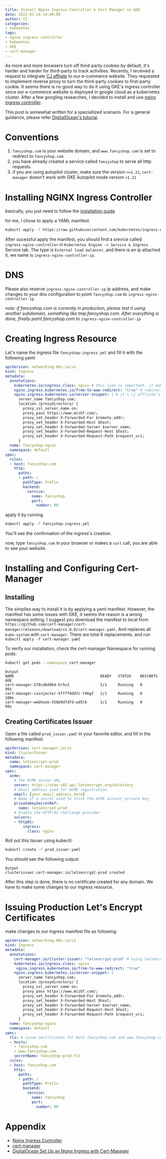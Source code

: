 ```yaml
---
title: Install Nginx Ingress Controller & Cert Manager on GKE
date: 2022-03-24 14:49:00
author: YZ
categories:
- kubenetes
tags:
- nginx ingress controller
- kubenetes
- GKE
- cert-manager
---
```


As more and more browsers turn off third-party cookies by default, it's harder and harder for third-party to track activities. Recently, I received a request to integrate [CJ affliate](https://www.cj.com/) to our e-commerce website. They requested to implement reverse proxy to turn the third-party cookies to first-party cookie. It seems there is no good way to do it using GKE's ingress controller since our e-commerce website is deployed in google cloud as a kubernetes cluster. After a few googling researches, I decided to install and use [nginx ingress controller](https://kubernetes.github.io/ingress-nginx/).

This post is somewhat written for a speciallized scenario. For a general guidance, please refer [DigitalOcean's tutorial](https://www.digitalocean.com/community/tutorials/how-to-set-up-an-nginx-ingress-with-cert-manager-on-digitalocean-kubernetes#step-4-installing-and-configuring-cert-manager). 

# Conventions
1. `fancyshop.com` is your website domain, and `www.fancyshop.com` is set to redirect to `fancyshop.com`
2. you have already created a service called `fancyshop` to serve all http requests.
3. if you are using autopilot cluster, make sure the version `>=1.21`, `cert-manager` doesn't work with GKE Autopilot mode version `<1.21`

# Installing NGINX Ingress Controller
basically, you just need to follow the [installation guide](https://kubernetes.github.io/ingress-nginx/deploy/#quick-start)

for me, I chose to apply a YAML manifest.

```bash
kubectl apply -f https://raw.githubusercontent.com/kubernetes/ingress-nginx/controller-v1.1.2/deploy/static/provider/cloud/deploy.yaml
```

After sucessful apply the manifest, you should find a srevice called `	ingress-nginx-controller` in `Kubernetes Engine -> Service & Ingress` Service tab. The type is `External load balancer`, and there is an ip attached it, we name is `ingress-nginx-controller-ip`. 

# DNS
Please also reserve `ingress-nginx-controller-ip` ip address, and make changes to your dns configuration to point `fancyshop.com` to `ingress-nginx-controller-ip`

*note: if fancyshop.com is currently in production, please test it using another subdomain, something like tmp.fancyshop.com. After everything is done, finally point fancyshop.com to `ingress-nginx-controller-ip`*

# Creating Ingress Resource
Let's name the ingress file `fancyshop-ingress.yml` and fill it with the following yaml:
```yaml
apiVersion: networking.k8s.io/v1
kind: Ingress
metadata:
  annotations:
    kubernetes.io/ingress.class: nginx # this line is important, it makes sure the nginx ingress controller installed can find and apply this ingress resource.
    nginx.ingress.kubernetes.io/from-to-www-redirect: "true" # redirect www to non-www or redirect non-www to www.
    nginx.ingress.kubernetes.io/server-snippet: | # it's cj affliate's configuration for nginx. You don't have to add it.
      server_name fancyshop.com;
      location /proxydirectory/ {  
        proxy_ssl_server_name on;
        proxy_pass https://www.mczbf.com/;
        proxy_set_header X-Forwarded-For $remote_addr;
        proxy_set_header X-Forwarded-Host $host;
        proxy_set_header X-Forwarded-Server $server_name;
        proxy_set_header X-Forwarded-Request-Host $host;
        proxy_set_header X-Forwarded-Request-Path $request_uri;
      }
  name: fancyshop-nginx
  namespace: default
spec:
  rules:
  - host: fancyshop.com
    http:
      paths:
      - path: /
        pathType: Prefix
        backend:
          service:
            name: fancyshop
            port:
              number: 80
```

apply it by running 
```bash
kubectl apply -f fancyshop-ingress.yml
```

You'll see the confirmation of the ingress's creation.

now, type `fancyshop.com` in your browser or makes a `curl` call, you are able to see your website.

# Installing and Configuring Cert-Manager
## Installing
The simplies way to install it is by applying a yaml manifest. However, the manifest has some issues with GKE, it seems the reason is a wrong namespace setting. 
I suggest you download the manifest to local from `https://github.com/cert-manager/cert-manager/releases/download/v1.8.0/cert-manager.yaml`. And replaces all `kube-system` with `cert-manager`. There are total 6 replacements. and run `kubectl apply -f cert-manager.yaml`

To verify our installation, check the cert-manager Namespace for running pods:
```bash
kubectl get pods --namespace cert-manager
```
```
Output
NAME                                       READY   STATUS    RESTARTS   AGE
cert-manager-578cd6d964-hr5v2              1/1     Running   0          99s
cert-manager-cainjector-5ffff9dd7c-f46gf   1/1     Running   0          100s
cert-manager-webhook-556b9d7dfd-wd5l6      1/1     Running   0          99s
```

## Creating Certificates Issuer
Open a file called `prod_issuer.yaml` in your favorite editor, and fill in the following manifest:
```yaml
apiVersion: cert-manager.io/v1
kind: ClusterIssuer
metadata:
  name: letsencrypt-prod
  namespace: cert-manager
spec:
  acme:
    # The ACME server URL
    server: https://acme-v02.api.letsencrypt.org/directory
    # Email address used for ACME registration
    email: [your_email_address_here]
    # Name of a secret used to store the ACME account private key
    privateKeySecretRef:
      name: letsencrypt-prod
    # Enable the HTTP-01 challenge provider
    solvers:
    - http01:
        ingress:
          class: nginx
```

Roll out this Issuer using kubectl:
```bash
kubectl create -f prod_issuer.yaml
```
You should see the following output:
```
Output
clusterissuer.cert-manager.io/letsencrypt-prod created
```

After this step is done, there is no certificate created for any domain. We have to make some changes to our ingress resource.

# Issuing Production Let's Encrypt Certificates
make changes to our ingress manifest file as following:
```yaml
apiVersion: networking.k8s.io/v1
kind: Ingress
metadata:
  annotations:
    cert-manager.io/cluster-issuer: "letsencrypt-prod" # using letsencrypt-prod to issue certificates.
    kubernetes.io/ingress.class: nginx 
     nginx.ingress.kubernetes.io/from-to-www-redirect: "true"
    nginx.ingress.kubernetes.io/server-snippet: |
      server_name fancyshop.com;
      location /proxydirectory/ {  
        proxy_ssl_server_name on;
        proxy_pass https://www.mczbf.com/;
        proxy_set_header X-Forwarded-For $remote_addr;
        proxy_set_header X-Forwarded-Host $host;
        proxy_set_header X-Forwarded-Server $server_name;
        proxy_set_header X-Forwarded-Request-Host $host;
        proxy_set_header X-Forwarded-Request-Path $request_uri;
      }
  name: fancyshop-nginx
  namespace: default
spec:
  tls: # issue certificates for both fancyshop.com and www.fancyshop.com, and store the certificates in Secret fancyshop-prod-tls
  - hosts:
    - fancyshop.com
    - www.fancyshop.com
    secretName: fancyshop-prod-tls
  rules:
  - host: fancyshop.com
    http:
      paths:
      - path: /
        pathType: Prefix
        backend:
          service:
            name: fancyshop
            port:
              number: 80
```

# Appendix
* [Nginx Ingress Controller](https://kubernetes.github.io/ingress-nginx/)
* [cert-manager](https://cert-manager.io/docs/installation/)
* [DigitalOcean Set Up an Nginx Ingress with Cert-Manager](https://www.digitalocean.com/community/tutorials/how-to-set-up-an-nginx-ingress-with-cert-manager-on-digitalocean-kubernetes#step-4-installing-and-configuring-cert-manager)